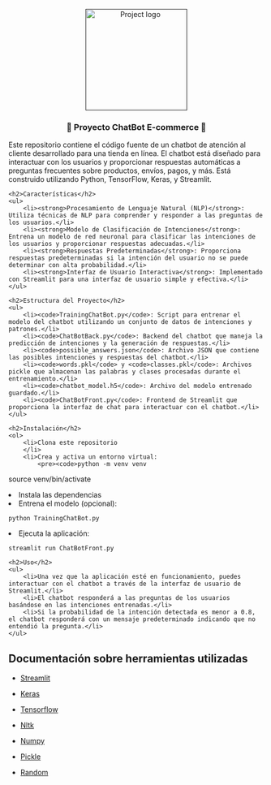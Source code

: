 <p align="center">
  <a href="" rel="noopener">
 <img width=200px height=200px src="https://github.com/CodeStrong2023/-Programando-Ando---tercer-semestre/assets/131505719/3381f17b-006c-4e8f-8e80-06cd5e06369a" alt="Project logo"></a>
</p>

<h3 align="center">🐍 Proyecto ChatBot E-commerce 🐍</h3>



<p>Este repositorio contiene el código fuente de un chatbot de atención al cliente desarrollado para una tienda en línea. El chatbot está diseñado para interactuar con los usuarios y proporcionar respuestas automáticas a preguntas frecuentes sobre productos, envíos, pagos, y más. Está construido utilizando Python, TensorFlow, Keras, y Streamlit.</p>

    <h2>Características</h2>
    <ul>
        <li><strong>Procesamiento de Lenguaje Natural (NLP)</strong>: Utiliza técnicas de NLP para comprender y responder a las preguntas de los usuarios.</li>
        <li><strong>Modelo de Clasificación de Intenciones</strong>: Entrena un modelo de red neuronal para clasificar las intenciones de los usuarios y proporcionar respuestas adecuadas.</li>
        <li><strong>Respuestas Predeterminadas</strong>: Proporciona respuestas predeterminadas si la intención del usuario no se puede determinar con alta probabilidad.</li>
        <li><strong>Interfaz de Usuario Interactiva</strong>: Implementado con Streamlit para una interfaz de usuario simple y efectiva.</li>
    </ul>

    <h2>Estructura del Proyecto</h2>
    <ul>
        <li><code>TrainingChatBot.py</code>: Script para entrenar el modelo del chatbot utilizando un conjunto de datos de intenciones y patrones.</li>
        <li><code>ChatBotBack.py</code>: Backend del chatbot que maneja la predicción de intenciones y la generación de respuestas.</li>
        <li><code>possible_answers.json</code>: Archivo JSON que contiene las posibles intenciones y respuestas del chatbot.</li>
        <li><code>words.pkl</code> y <code>classes.pkl</code>: Archivos pickle que almacenan las palabras y clases procesadas durante el entrenamiento.</li>
        <li><code>chatbot_model.h5</code>: Archivo del modelo entrenado guardado.</li>
        <li><code>ChatBotFront.py</code>: Frontend de Streamlit que proporciona la interfaz de chat para interactuar con el chatbot.</li>
    </ul>

    <h2>Instalación</h2>
    <ol>
        <li>Clona este repositorio
        </li>
        <li>Crea y activa un entorno virtual:
            <pre><code>python -m venv venv
source venv/bin/activate  <!-- En Windows: venv\Scripts\activate --></code></pre>
        </li>
        <li>Instala las dependencias
        </li>
        <li>Entrena el modelo (opcional):
            <pre><code>python TrainingChatBot.py</code></pre>
        </li>
        <li>Ejecuta la aplicación:
            <pre><code>streamlit run ChatBotFront.py</code></pre>
        </li>
    </ol>

    <h2>Uso</h2>
    <ul>
        <li>Una vez que la aplicación esté en funcionamiento, puedes interactuar con el chatbot a través de la interfaz de usuario de Streamlit.</li>
        <li>El chatbot responderá a las preguntas de los usuarios basándose en las intenciones entrenadas.</li>
        <li>Si la probabilidad de la intención detectada es menor a 0.8, el chatbot responderá con un mensaje predeterminado indicando que no entendió la pregunta.</li>
    </ul>

## Documentación sobre herramientas utilizadas

- [Streamlit](https://docs.streamlit.io)

- [Keras](https://keras.io/api/)

- [Tensorflow](https://www.tensorflow.org/learn?hl=es)

- [Nltk](https://www.nltk.org)

- [Numpy](https://numpy.org/doc/stable/)

- [Pickle](https://docs.python.org/3/library/pickle.html)

- [Random](https://www.w3schools.com/python/module_random.asp)



